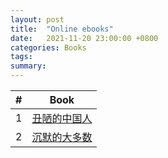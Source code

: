 ```yaml
---
layout: post
title:  "Online ebooks"
date:   2021-11-20 23:00:00 +0800
categories: Books
tags:
summary: 
---
```



  #|Book            
---|----------------------------------------------------
  1|[丑陋的中国人](https://jp1lib.org/book/5608627/253cba)        
  2|[沉默的大多数](https://jp1lib.org/book/7229399/dd732e)   
    
